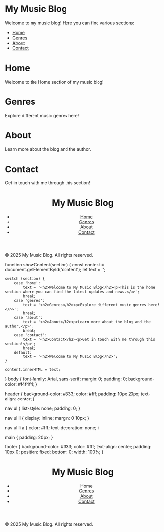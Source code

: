 # My Music Blog

Welcome to my music blog! Here you can find various sections:

- [Home](Home/README.md)
- [Genres](Genres/README.md)
- [About](About/README.md)
- [Contact](Contact/README.md)

# Home
Welcome to the Home section of my music blog!
# Genres
Explore different music genres here!
# About
Learn more about the blog and the author.
# Contact
Get in touch with me through this section!

<!DOCTYPE html>
<html lang="en">
<head>
    <meta charset="UTF-8">
    <meta name="viewport" content="width=device-width, initial-scale=1.0">
    <title>My Music Blog</title>
    <link rel="stylesheet" href="css/styles.css">
</head>
<body>
    <header>
        <h1>My Music Blog</h1>
        <nav>
            <ul>
                <li><a href="#" onclick="showContent('home')">Home</a></li>
                <li><a href="#" onclick="showContent('genres')">Genres</a></li>
                <li><a href="#" onclick="showContent('about')">About</a></li>
                <li><a href="#" onclick="showContent('contact')">Contact</a></li>
            </ul>
        </nav>
    </header>
    <main id="content">
        <!-- Content will be displayed here -->
    </main>
    <footer>
        <p>&copy; 2025 My Music Blog. All rights reserved.</p>
    </footer>
    <script src="js/scripts.js"></script>
</body>
</html>

function showContent(section) {
    const content = document.getElementById('content');
    let text = '';

    switch (section) {
        case 'home':
            text = '<h2>Welcome to My Music Blog</h2><p>This is the home section where you can find the latest updates and news.</p>';
            break;
        case 'genres':
            text = '<h2>Genres</h2><p>Explore different music genres here!</p>';
            break;
        case 'about':
            text = '<h2>About</h2><p>Learn more about the blog and the author.</p>';
            break;
        case 'contact':
            text = '<h2>Contact</h2><p>Get in touch with me through this section!</p>';
            break;
        default:
            text = '<h2>Welcome to My Music Blog</h2>';
    }

    content.innerHTML = text;
}
body {
    font-family: Arial, sans-serif;
    margin: 0;
    padding: 0;
    background-color: #f4f4f4;
}

header {
    background-color: #333;
    color: #fff;
    padding: 10px 20px;
    text-align: center;
}

nav ul {
    list-style: none;
    padding: 0;
}

nav ul li {
    display: inline;
    margin: 0 10px;
}

nav ul li a {
    color: #fff;
    text-decoration: none;
}

main {
    padding: 20px;
}

footer {
    background-color: #333;
    color: #fff;
    text-align: center;
    padding: 10px 0;
    position: fixed;
    bottom: 0;
    width: 100%;
}
<!DOCTYPE html>
<html lang="en">
<head>
    <meta charset="UTF-8">
    <meta name="viewport" content="width=device-width, initial-scale=1.0">
    <title>My Music Blog</title>
    <link rel="stylesheet" href="css/styles.css">
</head>
<body>
    <header>
        <h1>My Music Blog</h1>
        <nav>
            <ul>
                <li><a href="#" onclick="showContent('home')">Home</a></li>
                <li><a href="#" onclick="showContent('genres')">Genres</a></li>
                <li><a href="#" onclick="showContent('about')">About</a></li>
                <li><a href="#" onclick="showContent('contact')">Contact</a></li>
            </ul>
        </nav>
    </header>
    <main id="content">
        <!-- Content will be displayed here -->
    </main>
    <footer>
        <p>&copy; 2025 My Music Blog. All rights reserved.</p>
    </footer>
    <script src="js/scripts.js"></script>
</body>
</html>
